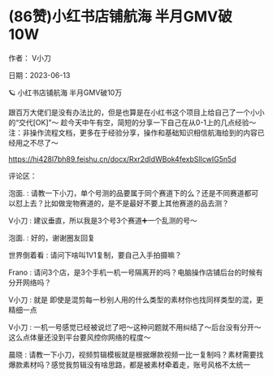 
# (86赞)小红书店铺航海 半月GMV破 10W

作者： V小刀

日期：2023-06-13

🪐  小红书店铺航海  半月GMV破10万

跟百万大佬们是没有办法比的，但是也算是在小红书这个项目上给自己了一个小小的“交代[OK]”～  趁今天中午有空，简短的分享一下自己在从0-1上的几点经验～注：非操作流程文档，更多在于经验分享，操作和基础知识相信航海给到的内容已经用之不尽了～

https://hi428l7bh89.feishu.cn/docx/Rxr2dIdWBok4fexbSlIcwIG5n5d 

 

评论区：

泡面. : 请教一下小刀，单个号测的品要属于同个赛道下的么？还是不同赛道都可以怼上去？比如做宠物赛道的，是不是最好不要上其他赛道的品去测？

V小刀 : 建议垂直，所以我是3个号3个赛道➕一个乱测的号～

泡面. : 好的，谢谢圈友回复

世界倒着看 : 请问下啥叫1V1复制，要自己入手拍摄嘛？

Frano : 请问3个店，是3个手机一机一号隔离开的吗？电脑操作店铺后台的时候有分开网络吗？

V小刀 : 就是  即使是混剪每一秒别人用的什么类型的素材你也找同样类型的混，更精细一点

V小刀 : 一机一号感觉已经被说烂了吧～这种问题就不用纠结了～后台没有分开～这么点体量还没到平台要风控你网络的程度～

晨晓 : 请教一下小刀，视频剪辑模板就是根据爆款视频一比一复制吗？素材需要找爆款素材吗？感觉我剪辑没有啥思路，都是被素材牵着走，账号风格不太统一
